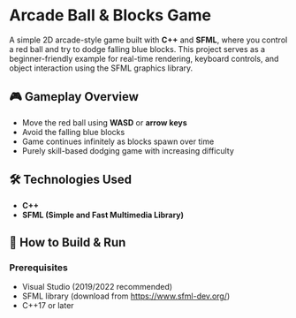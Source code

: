 # Arcade Ball & Blocks Game

A simple 2D arcade-style game built with **C++** and **SFML**, where you control a red ball and try to dodge falling blue blocks. This project serves as a beginner-friendly example for real-time rendering, keyboard controls, and object interaction using the SFML graphics library.

## 🎮 Gameplay Overview

- Move the red ball using **WASD** or **arrow keys**
- Avoid the falling blue blocks
- Game continues infinitely as blocks spawn over time
- Purely skill-based dodging game with increasing difficulty

## 🛠️ Technologies Used 

- **C++**
- **SFML (Simple and Fast Multimedia Library)**

## 🚀 How to Build & Run

### Prerequisites

- Visual Studio (2019/2022 recommended)
- SFML library (download from https://www.sfml-dev.org/)
- C++17 or later


